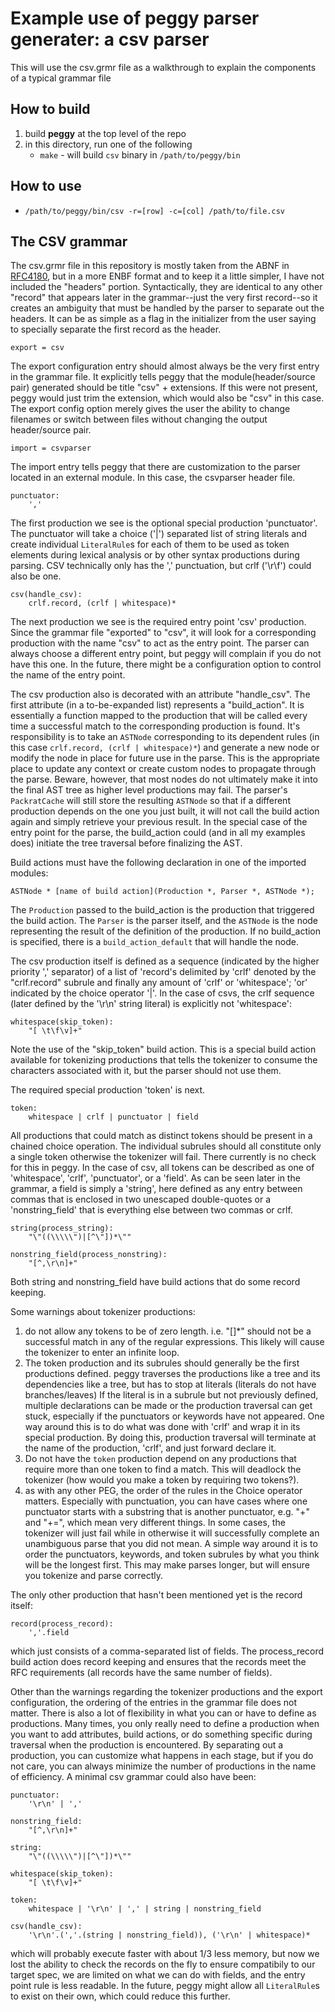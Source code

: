 # Example use of <b>peggy</b> parser generater: a csv parser

This will use the csv.grmr file as a walkthrough to explain the components of a typical grammar file

## How to build
1) build <b>peggy</b> at the top level of the repo
2) in this directory, run one of the following
    - `make` - will build `csv` binary in `/path/to/peggy/bin`

## How to use

- `/path/to/peggy/bin/csv -r=[row] -c=[col] /path/to/file.csv`

## The CSV grammar

The csv.grmr file in this repository is mostly taken from the ABNF in [RFC4180](https://datatracker.ietf.org/doc/html/rfc4180), but in a more ENBF format and to keep it a little simpler, I have not included the "headers" portion. Syntactically, they are identical to any other "record" that appears later in the grammar--just the very first record--so it creates an ambiguity that must be handled by the parser to separate out the headers. It can be as simple as a flag in the initializer from the user saying to specially separate the first record as the header.

```
export = csv
```

The export configuration entry should almost always be the very first entry in the grammar file. It explicitly tells peggy that the module(header/source pair) generated should be title "csv" + extensions. If this were not present, peggy would just trim the extension, which would also be "csv" in this case. The export config option merely gives the user the ability to change filenames or switch between files without changing the output header/source pair.

```
import = csvparser
```

The import entry tells peggy that there are customization to the parser located in an external module. In this case, the csvparser header file.

```
punctuator:
    ','
```

The first production we see is the optional special production 'punctuator'. The punctuator will take a choice ('|') separated list of string literals and create individual `LiteralRule`s for each of them to be used as token elements during lexical analysis or by other syntax productions during parsing. CSV technically only has the ',' punctuation, but crlf ('\r\f') could also be one.

```
csv(handle_csv):
    crlf.record, (crlf | whitespace)*
```

The next production we see is the required entry point 'csv' production. Since the grammar file "exported" to "csv", it will look for a corresponding production with the name "csv" to act as the entry point. The parser can always choose a different entry point, but peggy will complain if you do not have this one. In the future, there might be a configuration option to control the name of the entry point.

The csv production also is decorated with an attribute "handle_csv". The first attribute (in a to-be-expanded list) represents a "build_action". It is essentially a function mapped to the production that will be called every time a successful match to the corresponding production is found. It's responsibility is to take an `ASTNode` corresponding to its dependent rules (in this case `crlf.record, (crlf | whitespace)*`) and generate a new node or modify the node in place for future use in the parse. This is the appropriate place to update any context or create custom nodes to propagate through the parse. Beware, however, that most nodes do not ultimately make it into the final AST tree as higher level productions may fail. The parser's `PackratCache` will still store the resulting `ASTNode` so that if a different production depends on the one you just built, it will not call the build action again and simply retrieve your previous result. In the special case of the entry point for the parse, the build_action could (and in all my examples does) initiate the tree traversal before finalizing the AST.

Build actions must have the following declaration in one of the imported modules:

```
ASTNode * [name of build action](Production *, Parser *, ASTNode *);
```

The `Production` passed to the build_action is the production that triggered the build action. The `Parser` is the parser itself, and the `ASTNode` is the node representing the result of the definition of the production. If no build_action is specified, there is a `build_action_default` that will handle the node.

The csv production itself is defined as a sequence (indicated by the higher priority ',' separator) of a list of 'record's delimited by 'crlf' denoted by the "crlf.record" subrule and finally any amount of 'crlf' or 'whitespace'; 'or' indicated by the choice operator '|'. In the case of csvs, the crlf sequence (later defined by the '\r\n' string literal) is explicitly not 'whitespace':

```
whitespace(skip_token):
    "[ \t\f\v]+"
```

Note the use of the "skip_token" build action. This is a special build action available for tokenizing productions that tells the tokenizer to consume the characters associated with it, but the parser should not use them.

The required special production 'token' is next. 

```
token:
    whitespace | crlf | punctuator | field
```

All productions that could match as distinct tokens should be present in a chained choice operation. The individual subrules should all constitute only a single token otherwise the tokenizer will fail. There currently is no check for this in peggy. In the case of csv, all tokens can be described as one of 'whitespace', 'crlf', 'punctuator', or a 'field'. As can be seen later in the grammar, a field is simply a 'string', here defined as any entry between commas that is enclosed in two unescaped double-quotes or a 'nonstring_field' that is everything else between two commas or crlf. 

```
string(process_string):
    "\"((\\\\\")|[^\"])*\""
```

```
nonstring_field(process_nonstring):
    "[^,\r\n]+"
```

Both string and nonstring_field have build actions that do some record keeping.

Some warnings about tokenizer productions:

1) do not allow any tokens to be of zero length. i.e. "[]*" should not be a successful match in any of the regular expressions. This likely will cause the tokenizer to enter an infinite loop.
2) The token production and its subrules should generally be the first productions defined. peggy traverses the productions like a tree and its dependencies like a tree, but has to stop at literals (literals do not have branches/leaves) If the literal is in a subrule but not previously defined, multiple declarations can be made or the production traversal can get stuck, especially if the punctuators or keywords have not appeared. One way around this is to do what was done with 'crlf' and wrap it in its special production. By doing this, production traversal will terminate at the name of the production, 'crlf', and just forward declare it.
3) Do not have the `token` production depend on any productions that require more than one token to find a match. This will deadlock the tokenizer (how would you make a token by requiring two tokens?).
4) as with any other PEG, the order of the rules in the Choice operator matters. Especially with punctuation, you can have cases where one punctuator starts with a substring that is another punctuator, e.g. "+" and "+=", which mean very different things. In some cases, the tokenizer will just fail while in otherwise it will successfully complete an unambiguous parse that you did not mean. A simple way around it is to order the punctuators, keywords, and token subrules by what you think will be the longest first. This may make parses longer, but will ensure you tokenize and parse correctly.

The only other production that hasn't been mentioned yet is the record itself:

```
record(process_record):
    ','.field
```

which just consists of a comma-separated list of fields. The process_record build action does record keeping and ensures that the records meet the RFC requirements (all records have the same number of fields).

Other than the warnings regarding the tokenizer productions and the export configuration, the ordering of the entries in the grammar file does not matter. There is also a lot of flexibility in what you can or have to define as productions. Many times, you only really need to define a production when you want to add attributes, build actions, or do something specific during traversal when the production is encountered. By separating out a production, you can customize what happens in each stage, but if you do not care, you can always minimize the number of productions in the name of efficiency. A minimal csv grammar could also have been:

```
punctuator:
    '\r\n' | ','

nonstring_field:
    "[^,\r\n]+"

string:
    "\"((\\\\\")|[^\"])*\""

whitespace(skip_token):
    "[ \t\f\v]+"

token:
    whitespace | '\r\n' | ',' | string | nonstring_field

csv(handle_csv):
    '\r\n'.(','.(string | nonstring_field)), ('\r\n' | whitespace)*
```

which will probably execute faster with about 1/3 less memory, but now we lost the ability to check the records on the fly to ensure compatibily to our target spec, we are limited on what we can do with fields, and the entry point rule is less readable. In the future, peggy might allow all `LiteralRule`s to exist on their own, which could reduce this further.
